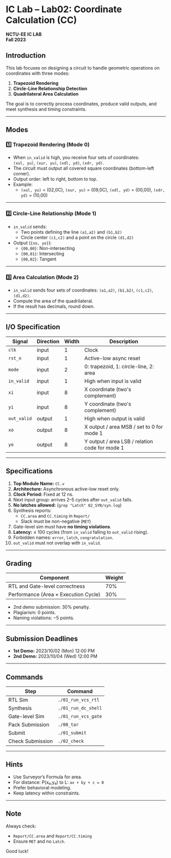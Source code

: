 # IC Lab – Lab02: Coordinate Calculation (CC)

**NCTU-EE IC LAB**  
**Fall 2023**

## Introduction

This lab focuses on designing a circuit to handle geometric operations on coordinates with three modes:
1. **Trapezoid Rendering**
2. **Circle-Line Relationship Detection**
3. **Quadrilateral Area Calculation**

The goal is to correctly process coordinates, produce valid outputs, and meet synthesis and timing constraints.

---

## Modes

### 1️⃣ Trapezoid Rendering (Mode 0)
- When `in_valid` is high, you receive four sets of coordinates:  
  `(xul, yu)`, `(xur, yu)`, `(xdl, yd)`, `(xdr, yd)`.
- The circuit must output all covered square coordinates (bottom-left corner).
- Output order: left to right, bottom to top.
- Example:
  - `(xul, yu)` = (02,0C), `(xur, yu)` = (09,0C), `(xdl, yd)` = (00,00), `(xdr, yd)` = (10,00)

---

### 2️⃣ Circle-Line Relationship (Mode 1)
- `in_valid` sends:
  - Two points defining the line `(a1,a2)` and `(b1,b2)`
  - Circle center `(c1,c2)` and a point on the circle `(d1,d2)`
- Output (`{xo, yo}`):
  - `{00,00}`: Non-intersecting
  - `{00,01}`: Intersecting
  - `{00,02}`: Tangent

---

### 3️⃣ Area Calculation (Mode 2)
- `in_valid` sends four sets of coordinates: `(a1,a2)`, `(b1,b2)`, `(c1,c2)`, `(d1,d2)`.
- Compute the area of the quadrilateral.
- If the result has decimals, round down.

---

## I/O Specification

| Signal | Direction | Width | Description |
|--------|-----------|-------|-------------|
| `clk` | input | 1 | Clock |
| `rst_n` | input | 1 | Active-low async reset |
| `mode` | input | 2 | 0: trapezoid, 1: circle-line, 2: area |
| `in_valid` | input | 1 | High when input is valid |
| `xi` | input | 8 | X coordinate (two's complement) |
| `yi` | input | 8 | Y coordinate (two's complement) |
| `out_valid` | output | 1 | High when output is valid |
| `xo` | output | 8 | X output / area MSB / set to 0 for mode 1 |
| `yo` | output | 8 | Y output / area LSB / relation code for mode 1 |

---

## Specifications

1. **Top Module Name:** `CC.v`
2. **Architecture:** Asynchronous active-low reset only.
3. **Clock Period:** Fixed at 12 ns.
4. Next input group: arrives 2–5 cycles after `out_valid` falls.
5. **No latches allowed:** (`grep "Latch" 02_SYN/syn.log`)
6. Synthesis reports:
   - `CC.area` and `CC.timing` in `Report/`
   - Slack must be non-negative (`MET`)
7. Gate-level sim must have **no timing violations**.
8. **Latency:** ≤ 100 cycles (from `in_valid` falling to `out_valid` rising).
9. Forbidden names: `error`, `latch`, `congratulation`.
10. `out_valid` must not overlap with `in_valid`.

---

## Grading

| Component | Weight |
|-----------|--------|
| RTL and Gate-level correctness | 70% |
| Performance (Area × Execution Cycle) | 30% |

- 2nd demo submission: 30% penalty.
- Plagiarism: 0 points.
- Naming violations: −5 points.

---

## Submission Deadlines

- **1st Demo:** 2023/10/02 (Mon) 12:00 PM
- **2nd Demo:** 2023/10/04 (Wed) 12:00 PM

---

## Commands

| Step | Command |
|------|---------|
| RTL Sim | `./01_run_vcs_rtl` |
| Synthesis | `./01_run_dc_shell` |
| Gate-level Sim | `./01_run_vcs_gate` |
| Pack Submission | `./00_tar` |
| Submit | `./01_submit` |
| Check Submission | `./02_check` |

---

## Hints

- Use Surveyor’s Formula for area.
- For distance: P(x₀,y₀) to L: `ax + by + c = 0`
- Prefer behavioral modeling.
- Keep latency within constraints.

---

## Note

Always check:
- `Report/CC.area` and `Report/CC.timing`  
- Ensure `MET` and no `Latch`.

Good luck!

